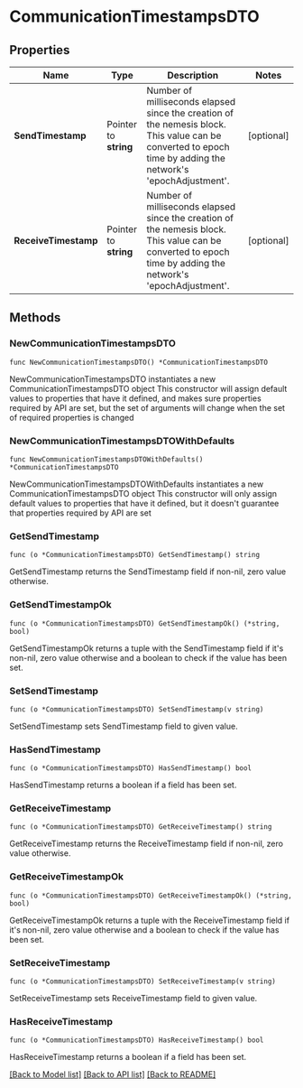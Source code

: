 # CommunicationTimestampsDTO

## Properties

Name | Type | Description | Notes
------------ | ------------- | ------------- | -------------
**SendTimestamp** | Pointer to **string** | Number of milliseconds elapsed since the creation of the nemesis block. This value can be converted to epoch time by adding the network&#39;s &#39;epochAdjustment&#39;. | [optional] 
**ReceiveTimestamp** | Pointer to **string** | Number of milliseconds elapsed since the creation of the nemesis block. This value can be converted to epoch time by adding the network&#39;s &#39;epochAdjustment&#39;. | [optional] 

## Methods

### NewCommunicationTimestampsDTO

`func NewCommunicationTimestampsDTO() *CommunicationTimestampsDTO`

NewCommunicationTimestampsDTO instantiates a new CommunicationTimestampsDTO object
This constructor will assign default values to properties that have it defined,
and makes sure properties required by API are set, but the set of arguments
will change when the set of required properties is changed

### NewCommunicationTimestampsDTOWithDefaults

`func NewCommunicationTimestampsDTOWithDefaults() *CommunicationTimestampsDTO`

NewCommunicationTimestampsDTOWithDefaults instantiates a new CommunicationTimestampsDTO object
This constructor will only assign default values to properties that have it defined,
but it doesn't guarantee that properties required by API are set

### GetSendTimestamp

`func (o *CommunicationTimestampsDTO) GetSendTimestamp() string`

GetSendTimestamp returns the SendTimestamp field if non-nil, zero value otherwise.

### GetSendTimestampOk

`func (o *CommunicationTimestampsDTO) GetSendTimestampOk() (*string, bool)`

GetSendTimestampOk returns a tuple with the SendTimestamp field if it's non-nil, zero value otherwise
and a boolean to check if the value has been set.

### SetSendTimestamp

`func (o *CommunicationTimestampsDTO) SetSendTimestamp(v string)`

SetSendTimestamp sets SendTimestamp field to given value.

### HasSendTimestamp

`func (o *CommunicationTimestampsDTO) HasSendTimestamp() bool`

HasSendTimestamp returns a boolean if a field has been set.

### GetReceiveTimestamp

`func (o *CommunicationTimestampsDTO) GetReceiveTimestamp() string`

GetReceiveTimestamp returns the ReceiveTimestamp field if non-nil, zero value otherwise.

### GetReceiveTimestampOk

`func (o *CommunicationTimestampsDTO) GetReceiveTimestampOk() (*string, bool)`

GetReceiveTimestampOk returns a tuple with the ReceiveTimestamp field if it's non-nil, zero value otherwise
and a boolean to check if the value has been set.

### SetReceiveTimestamp

`func (o *CommunicationTimestampsDTO) SetReceiveTimestamp(v string)`

SetReceiveTimestamp sets ReceiveTimestamp field to given value.

### HasReceiveTimestamp

`func (o *CommunicationTimestampsDTO) HasReceiveTimestamp() bool`

HasReceiveTimestamp returns a boolean if a field has been set.


[[Back to Model list]](../README.md#documentation-for-models) [[Back to API list]](../README.md#documentation-for-api-endpoints) [[Back to README]](../README.md)


